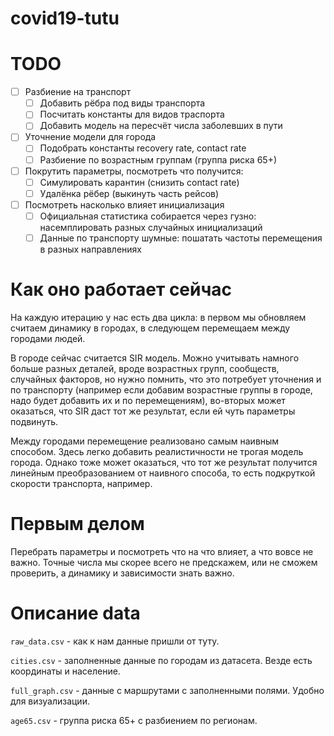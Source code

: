 # covid19-tutu
# TODO

- [ ] Разбиение на транспорт
	- [ ] Добавить рёбра под виды транспорта
	- [ ] Посчитать константы для видов траспорта
	- [ ] Добавить модель на пересчёт числа заболевших в пути
- [ ] Уточнение модели для города
	- [ ] Подобрать константы recovery rate, contact rate
	- [ ] Разбиение по возрастным группам (группа риска 65+)
- [ ] Покрутить параметры, посмотреть что получится:
	- [ ] Симулировать карантин (снизить contact rate)
	- [ ] Удалёнка рёбер (выкинуть часть рейсов)
- [ ] Посмотреть насколько влияет инициализация
	- [ ] Официальная статистика собирается через гузно: насемплировать разных случайных инициализаций
	- [ ] Данные по транспорту шумные: пошатать частоты перемещения в разных направлениях

# Как оно работает сейчас
На каждую итерацию у нас есть два цикла: в первом мы обновляем считаем динамику в городах, в следующем перемещаем между городами людей.  
  
В городе сейчас считается SIR модель. Можно учитывать намного больше разных деталей, вроде возрастных групп, сообществ, случайных факторов, но нужно помнить, что это потребует уточнения и по транспорту (например если добавим возрастные группы в городе, надо будет добавить их и по перемещениям), во-вторых может оказаться, что SIR даст тот же результат, если ей чуть параметры подвинуть.  
  
Между городами перемещение реализовано самым наивным способом. Здесь легко добавить реалистичности не трогая модель города. Однако тоже может оказаться, что тот же результат получится линейным преобразованием от наивного способа, то есть подкруткой скорости транспорта, например.

# Первым делом
Перебрать параметры и посмотреть что на что влияет, а что вовсе не важно. Точные числа мы скорее всего не предскажем, или не сможем проверить, а динамику и зависимости знать важно.

# Описание data
`raw_data.csv` - как к нам данные пришли от туту.

`cities.csv` - заполненные данные по городам из датасета. Везде есть координаты и население.

`full_graph.csv` - данные с маршрутами с заполненными полями. Удобно для визуализации.

`age65.csv` - группа риска 65+ с разбиением по регионам.

